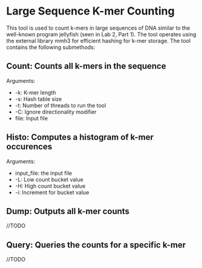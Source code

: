 # Large Sequence K-mer Counting

This tool is used to count k-mers in large sequences of DNA similar to the well-known program jellyfish (seen in Lab 2, Part 1).
The tool operates using the external library mmh3 for efficient hashing for k-mer storage.
The tool contains the following submethods:

## Count: Counts all k-mers in the sequence
Arguments:
 - -k: K-mer length
 - -s: Hash table size
 - -t: Number of threads to run the tool
 - -C: Ignore directionality modifier
 - file: Input file

## Histo: Computes a histogram of k-mer occurences
Arguments:
- input_file: the input file
- -L: Low count bucket value
- -H: High count bucket value
- -i: Increment for bucket value

## Dump: Outputs all k-mer counts
//TODO

## Query: Queries the counts for a specific k-mer
//TODO
